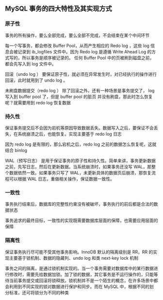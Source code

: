 ## MySQL 事务的四大特性及其实现方式

### 原子性

事务的所有操作，要么全部完成，要么全部不完成，不会结束在某个中间环节

每一个写事务，都会修改 Buffer Pool，从而产生相应的 Redo  log ，这些 log 信息会被记录到 ib_logfiles 文件中。因为 Redo  log 是遵循 Write Ahead Log 的方式写的，所以事务是顺序被记录的。
任何 Buffer Pool 中的页被刷到磁盘之前，都会先写入到 log 文件中。

回滚（undo log ）
要保证原子性，就必须在异常发生时，对已经执行的操作进行回滚，此时就用到了 undo  log 。

未刷盘数据提交（redo log ）
除了回滚之外，还有一种场景是事务提交了， log 写入到 buffer pool 了，但是 buffer pool 的脏页 并没有刷盘，那此时怎么恢复呢？就需要用到 redo log 恢复数据

### 持久性

保证事务提交后不会因为宕机等原因导致数据丢失。数据写入之后，要保证不会丢失，在系统崩溃之后，也能恢复。实现主要基于 redo log 日志

因为 redo log 是有限的，那么宕机之后，redo log 之前的数据怎么恢复呢，这就结合 binlog

WAL（预写日志） 是用于保证事务的原子性和持久性。简单来讲，事务更新数据之前，先写日志，然后在更新数据。当系统崩溃时，如果事务还没写 WAL，那整个数据依然一致。如果事务只写了 WAL，未更新具体的数据页后崩溃，那恢复流程可以根据 WAL 日志，重做相关操作，保证数据一致性。

### 一致性

事务执行结束后，数据库的完整性约束没有被破坏，事务执行的前后都是合法的数据状态

事务追求的最终目标，一致性的实现既需要数据库层面的保障，也需要应用层面的保障

### 隔离性

保证事务执行尽可能不受其他事务影响。InnoDB 默认的隔离级别是 RR，RR 的实现主要基于锁机制、数据的隐藏列、undo log 和类 next-key lock 机制

事务之间的隔离，是通过锁机制实现的。当一个事务需要对数据库中的某行数据进行修改时，需要先给数据加锁。加了锁的数据，其它事务是不运行操作的，只能等待当前事务提交或回滚将锁释放。锁机制并不是一个陌生的概念，在许多场景中都会利用到不同实现的锁对数据进行保护和同步。而在 MySQL 中，根据不同的划分标准，还可将锁分为不同的种类
